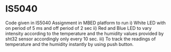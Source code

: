 # IS5040

Code given in IS5040 Assignment in MBED platform to run 
i) White LED with on period of 5 ms and off period of 2 sec
ii) Red and Blue LED to vary intensity according to the temperature and the humidity values provided by sht32 sensor accordingly only every 10 sec.
iii) To track the readings of temperature and the humidity instantly by using push button.
